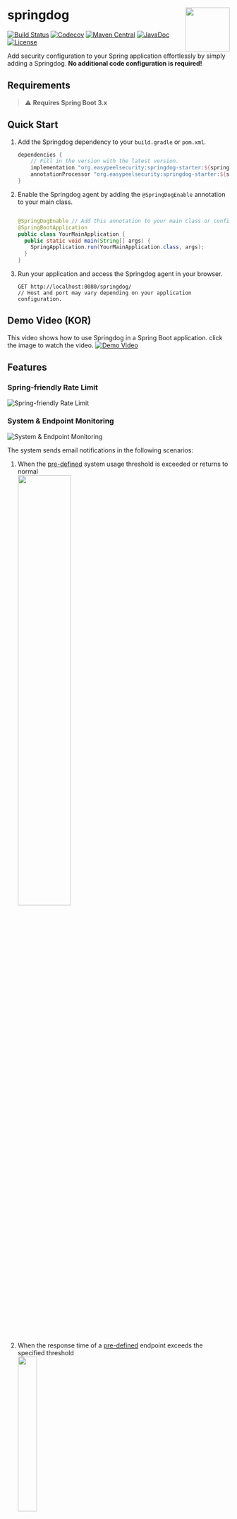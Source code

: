 # <img src="https://github.com/PENEKhun/springdog/assets/13290706/33c52782-f6b8-442a-9b6f-ae93b50376d4" align="right" width="100">springdog

[![Build Status](https://github.com/PENEKhun/springdog/actions/workflows/build-push-main.yml/badge.svg)](https://github.com/PENEKhun/springdog/actions/workflows/build-push-main.yml)
[![Codecov](https://codecov.io/gh/PENEKhun/springdog/graph/badge.svg?token=AQ1A6SAJTY)](https://codecov.io/gh/PENEKhun/springdog)
[![Maven Central](https://img.shields.io/maven-central/v/org.easypeelsecurity/springdog-starter.svg?label=Maven%20Central&color=)](https://mvnrepository.com/artifact/org.easypeelsecurity/springdog-starter)
[![JavaDoc](https://javadoc.io/badge2/org.easypeelsecurity/springdog-domain/javadoc.svg)](https://javadoc.io/doc/org.easypeelsecurity/)
[![License](https://img.shields.io/:license-apache-brightgreen.svg)](http://www.apache.org/licenses/LICENSE-2.0.html)

Add security configuration to your Spring application effortlessly by simply adding a Springdog.
**No additional code configuration is required!**

## Requirements

> ⚠️ **Requires Spring Boot 3.x**

## Quick Start

1. Add the Springdog dependency to your `build.gradle` or `pom.xml`.

    ```groovy
    dependencies {
        // Fill in the version with the latest version.
        implementation "org.easypeelsecurity:springdog-starter:${springdogVersion}"
        annotationProcessor "org.easypeelsecurity:springdog-starter:${springdogVersion}"
    }
    ```

2. Enable the Springdog agent by adding the `@SpringDogEnable` annotation to your main class.

    ```java
    
    @SpringDogEnable // Add this annotation to your main class or configuration class.
    @SpringBootApplication
    public class YourMainApplication {
      public static void main(String[] args) {
        SpringApplication.run(YourMainApplication.class, args);
      }
    }
    ```

3. Run your application and access the Springdog agent in your browser.

   ```http request
   GET http://localhost:8080/springdog/
   // Host and port may vary depending on your application configuration.
   ```

## Demo Video (KOR)

This video shows how to use Springdog in a Spring Boot application. click the image to watch the
video.
[![Demo Video](http://img.youtube.com/vi/p0M_Ad0u8M8/0.jpg)](https://youtu.be/p0M_Ad0u8M8)

## Features

### Spring-friendly Rate Limit

![Spring-friendly Rate Limit](https://github.com/user-attachments/assets/7c8d0a11-7ce4-4b28-9369-11a3b0551145)

### System & Endpoint Monitoring

![System & Endpoint Monitoring](https://github.com/user-attachments/assets/74f8dacd-0bec-496f-8f79-14c79bab460e)

The system sends email notifications in the following scenarios:

1. When the [pre-defined](#springdogsystem-watch) system usage threshold is exceeded or returns to
   normal  
   <img src="https://github.com/user-attachments/assets/e9d575d3-bda9-4ade-b1e5-5a09eee0bded" width="50%">

2. When the response time of a [pre-defined](#springdogslow-response) endpoint exceeds the specified
   threshold  
   <img src="https://github.com/user-attachments/assets/58f59637-9693-4ebf-9e01-b1768b0b2ba8" width="30%">

These notification features allow system administrators to quickly identify and respond to potential
issues.

## Options

For minor configurations, you can use the following options in your application properties. For more
detailed or advanced configurations that are not available here, you can access the Springdog agent
directly.

> ⚠️ Note: To receive notifications for [system-watch](#springdogsystem-watch)
> and [slow-response](#springdogslow-response) features, the gmail
> notification option must be enabled.

```yaml
springdog:
  agent:
    basePath: springdog
    username: admin
    password: admin
    externalAccess: false
  notification:
    gmail:
      enabled: false
      recipient:
      username:
      password:
  system-watch:
    enabled: false
    cpuThreshold: 80 # percentage
    memoryThreshold: 80 # percentage
    diskThreshold: 80 # percentage
  slow-response:
    enabled: false
    threshold: 1000 # ms
```

### springdog.agent

> The Springdog agent configuration.

| Name           | Required | Description                                                                                                                                                                                                                            | Default   | Value Sets        |
|----------------|----------|----------------------------------------------------------------------------------------------------------------------------------------------------------------------------------------------------------------------------------------|-----------|-------------------|
| basePath       | x        | The base path for the agent. Used to access the springdog agent from a deployed server, such as `{{host}}/springdog/`. The basePath used with this option should never be used as the controller mapping address for your application. | springdog |
| username       | x        | The username for the Springdog agent. Empty fields are not allowed.                                                                                                                                                                    | admin     |
| password       | x        | The password for the Springdog agent. Empty fields are not allowed.                                                                                                                                                                    | admin     |
| externalAccess | x        | Whether to allow external access to the Springdog agent. If `false`, access from external IPs is not allowed.                                                                                                                          | false     | `true` or `false` |

### springdog.notification.gmail

> [system-watch](#springdogsystem-watch), [slow-response](#springdogslow-response) notifications are
> sent via Gmail.

| Name      | Required   | Description                                                                                                                       | Default | Value Sets                    |
|-----------|------------|-----------------------------------------------------------------------------------------------------------------------------------|---------|-------------------------------|
| enabled   | x          | Whether to enable Gmail notifications.                                                                                            | false   | `true` or `false`             |
| recipient | △(enabled) | The recipient's email address.                                                                                                    |         | Must be a valid email address |
| username  | △(enabled) | The Gmail username.                                                                                                               |         |
| password  | △(enabled) | The Gmail App password. details in [here](https://support.google.com/mail/thread/205453566/how-to-generate-an-app-password?hl=en) |         |

### springdog.system-watch

> Monitor the system's CPU, memory, and disk usage.
> If the usage exceeds the threshold, a notification will be sent.
>
> ⚠️ Threshold `0` means that is disabled.

| Name            | Required   | Description                                                                                      | Default | Value Sets         |
|-----------------|------------|--------------------------------------------------------------------------------------------------|---------|--------------------|
| enabled         | x          | Whether to enable system watch.                                                                  | false   | `true` or `false`  |
| cpuThreshold    | △(enabled) | The CPU usage threshold. If the CPU usage exceeds this value, a notification will be sent.       | 0.0     | `0.0 < x <= 100.0` |
| memoryThreshold | △(enabled) | The memory usage threshold. If the memory usage exceeds this value, a notification will be sent. | 0.0     | `0.0 < x <= 100.0` |
| diskThreshold   | △(enabled) | The disk usage threshold. If the disk usage exceeds this value, a notification will be sent.     | 0.0     | `0.0 < x <= 100.0` |

### springdog.slow-response

> For all endpoints, send a notification if the response time is slower than a specified number of
*milliseconds*.

| Name        | Required   | Description                                                                                        | Default | Value Sets        |
|-------------|------------|----------------------------------------------------------------------------------------------------|---------|-------------------|
| enabled     | x          | Whether to enable slow response.                                                                   | false   | `true` or `false` |
| thresholdMs | △(enabled) | The slow response threshold. If the response time exceeds this value, a notification will be sent. | 0       | `0 < x` (ms)      |

## Contributing

Contributions are welcome! Please feel free to submit a Pull Request.
More information can be found in the [CONTRIBUTING.md] file.

[CONTRIBUTING.md]: CONTRIBUTING.md

## License

This project is licensed under the terms of the [Apache 2.0] license.

[apache 2.0]: LICENSE.txt

